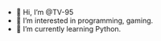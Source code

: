 - 👋 Hi, I’m @TV-95
- 👀 I’m interested in programming, gaming.
- 🌱 I’m currently learning Python.

<!---
TV-95/TV-95 is a ✨ special ✨ repository because its `README.md` (this file) appears on your GitHub profile.
You can click the Preview link to take a look at your changes.
--->
